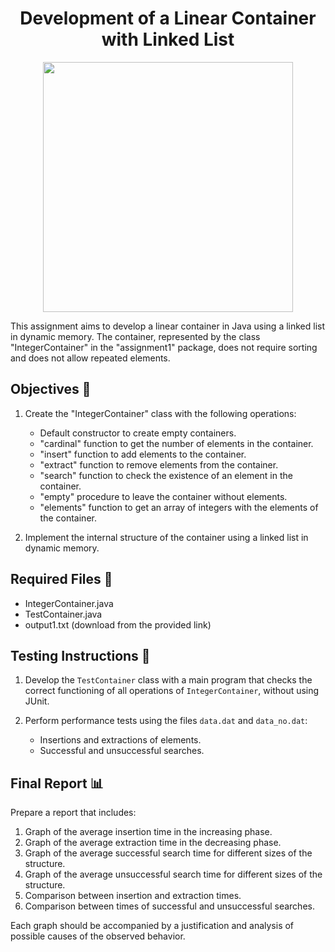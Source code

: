 <h1 align="center">Development of a Linear Container with Linked List</h1>
<p align="center">
  <img width="400px" src="https://github.com/AlejandroDavidArzolaSaavedra/Data-Structures/assets/90756437/3970d8e0-4a1d-4840-a68b-a38432ebf8f4"/>
</p>
This assignment aims to develop a linear container in Java using a linked list in dynamic memory. The container, represented by the class "IntegerContainer" in the "assignment1" package, does not require sorting and does not allow repeated elements.

## Objectives 🎯

1. Create the "IntegerContainer" class with the following operations:
   - Default constructor to create empty containers.
   - "cardinal" function to get the number of elements in the container.
   - "insert" function to add elements to the container.
   - "extract" function to remove elements from the container.
   - "search" function to check the existence of an element in the container.
   - "empty" procedure to leave the container without elements.
   - "elements" function to get an array of integers with the elements of the container.

2. Implement the internal structure of the container using a linked list in dynamic memory.

## Required Files 📄

- IntegerContainer.java
- TestContainer.java
- output1.txt (download from the provided link)

## Testing Instructions 🧪

1. Develop the `TestContainer` class with a main program that checks the correct functioning of all operations of `IntegerContainer`, without using JUnit.

2. Perform performance tests using the files `data.dat` and `data_no.dat`:
   - Insertions and extractions of elements.
   - Successful and unsuccessful searches.

## Final Report 📊

Prepare a report that includes:

1. Graph of the average insertion time in the increasing phase.
2. Graph of the average extraction time in the decreasing phase.
3. Graph of the average successful search time for different sizes of the structure.
4. Graph of the average unsuccessful search time for different sizes of the structure.
5. Comparison between insertion and extraction times.
6. Comparison between times of successful and unsuccessful searches.

Each graph should be accompanied by a justification and analysis of possible causes of the observed behavior.
